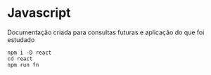# Javascript

Documentação criada para consultas futuras e aplicação do que foi estudado

```shell
npm i -D react
cd react
npm run fn